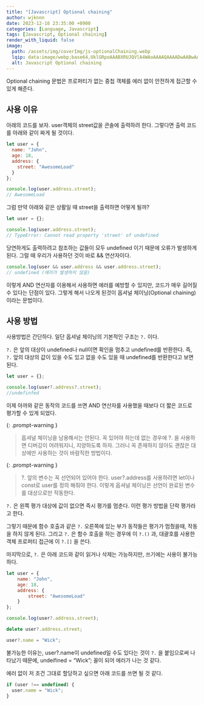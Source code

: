 ```yaml
---
title: "[Javascript] Optional chaining"
author: wjknnn
date: 2023-12-16 23:35:00 +0900
categories: [Language, Javascript]
tags: [Javascript, Optional chaining]
render_with_liquid: false
image:
  path: /assets/img/coverImg/js-optionalChaining.webp
  lqip: data:image/webp;base64,UklGRpoAAABXRUJQVlA4WAoAAAAQAAAADwAABwAAQUxQSDIAAAARL0AmbZurmr57yyIiqE8oiG0bejIYEQTgqiDA9vqnsUSI6H+oAERp2HZ65qP/VIAWAFZQOCBCAAAA8AEAnQEqEAAIAAVAfCWkAALp8sF8rgRgAP7o9FDvMCkMde9PK7euH5M1m6VWoDXf2FkP3BqV0ZYbO6NA/VFIAAAA
  alt: Javascript Optional chaining
---
```


Optional chaining 문법은 프로퍼티가 없는 중첩 객체를 에러 없이 안전하게 접근할 수 있게 해준다.

## 사용 이유

아래의 코드를 보자. user객체의 street값을 콘솔에 출력하려 한다.
그렇다면 출력 코드를 아래와 같이 짜게 될 것이다.

```jsx
let user = {
  name: "John",
  age: 18,
  address: {
    street: "AwesomeLoad"
  }
};

console.log(user.address.street);
// AwesomeLoad
```

그럼 만약 아래와 같은 상활일 때 street을 출력하면 어떻게 될까?

```jsx
let user = {};

console.log(user.address.street);
// TypeError: Cannot read property 'street' of undefined
```

당연하게도 출력하려고 참조하는 값들이 모두 undefined 이기 때문에 오류가 발생하게 된다.
그럴 때 우리가 사용하던 것이 바로 && 연산자이다.

```jsx
console.log(user && user.address && user.address.street);
// undefined (에러가 발생하지 않음)
```

이렇게 AND 연산자를 이용해서 사용하면 에러를 예방할 수 있지만,
코드가 매우 길어질 수 있다는 단점이 있다.
그렇게 해서 나오게 된것이 옵셔널 체이닝(Optional chaining)이라는 문법이다.

## 사용 방법

사용방법은 간단하다. 일단 옵셔널 체이닝의 기본적인 구조는 `?.` 이다.

`?.` 은 앞의 대상이 undefined나 null이면 확인을 멈추고 undefined를 반환한다.
즉, `?.` 앞의 대상의 값이 있을 수도 있고 없을 수도 있을 때 undefined를 반환한다고 보면 된다.

```jsx
let user = {};

console.log(user?.address?.street);
//undefinfed
```

이제 아까와 같은 동작의 코드를 쓰면
AND 연산자를 사용했을 때보다 더 짧은 코드로 평가할 수 있게 되었다.

{: .prompt-warning }

> 옵셔널 체이닝을 남용해서는 안된다.
> 꼭 있어야 하는데 없는 경우에 ?. 을 사용하면 디버깅이 어려워지니, 지양하도록 하자.
> 그러니 꼭 존재하지 않아도 괜찮은 대상에만 사용하는 것이 바람직한 방법이다.

{: .prompt-warning }

> ?. 앞의 변수는 꼭 선언되어 있어야 한다.
> user?.address를 사용하려면 let이나 const로 user를 정의 해줘야 한다.
> 이렇게 옵셔널 체이닝은 선언이 완료된 변수를 대상으로만 작동한다.

`?.` 은 왼쪽 평가 대상에 값이 없으면 즉시 평가를 멈춘다.
이런 평가 방법을 단락 평가라고 한다.

그렇기 때문에 함수 호출과 같은 `?.` 오른쪽에 있는 부가 동작들은 평가가 멈췄을때, 작동을 하지 않게 된다.
그리고 `?.` 은 함수 호출을 하는 경우에 이 `?.()` 과,
대괄호를 사용한 객체 프로퍼티 접근에 이 `?.[]` 을 쓴다.

마지막으로, `?.` 은 아래 코드와 같이 읽거나 삭제는 가능하지만, 쓰기에는 사용이 불가능하다.

```js
let user = {
    name: "John",
    age: 18,
    address: {
        street: "AwesomeLoad"
    }
};

console.log(user?.address.street);

delete user?.address.street;

user?.name = "Wick";
```

불가능한 이유는, user?.name이 undefined일 수도 있다는 것이 `?.` 을 붙임으로써
나타났기 때문에, undeifined = “Wick”; 꼴이 되어 에러가 나는 것 같다.

에러 없이 저 조건 그대로 할당하고 싶으면 아래 코드를 쓰면 될 것 같다.

```js
if (user !== undefined) {
  user.name = "Wick";
}
```
